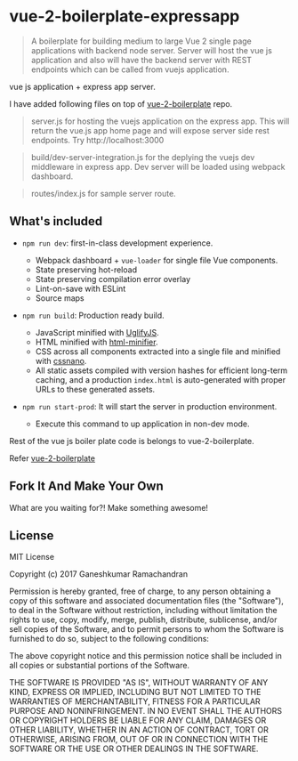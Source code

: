 # vue-2-boilerplate-expressapp
> A boilerplate for building medium to large Vue 2 single page applications with backend node server. Server will host the vue js application and also will have the backend server with REST endpoints which can be called from vuejs application.

vue js application + express app server.

I have added following files on top of [vue-2-boilerplate](https://github.com/petervmeijgaard/vue-2-boilerplate) repo.

> server.js for hosting the vuejs application on the express app. This will return the vue.js app home page and will expose server side rest endpoints. Try http://localhost:3000

> build/dev-server-integration.js for the deplying the vuejs dev middleware in express app. Dev server will be loaded using webpack dashboard.

> routes/index.js for sample server route.


## What's included ##
- `npm run dev`: first-in-class development experience.
  - Webpack dashboard + `vue-loader` for single file Vue components.
  - State preserving hot-reload
  - State preserving compilation error overlay
  - Lint-on-save with ESLint
  - Source maps

- `npm run build`: Production ready build.
  - JavaScript minified with [UglifyJS](https://github.com/mishoo/UglifyJS2).
  - HTML minified with [html-minifier](https://github.com/kangax/html-minifier).
  - CSS across all components extracted into a single file and minified with [cssnano](https://github.com/ben-eb/cssnano).
  - All static assets compiled with version hashes for efficient long-term caching, and a production `index.html` is auto-generated with proper URLs to these generated assets.


- `npm run start-prod`: It will start the server in production environment.
  - Execute this command to up application in non-dev mode.

Rest of the vue js boiler plate code is belongs to vue-2-boilerplate.

Refer [vue-2-boilerplate](https://github.com/petervmeijgaard/vue-2-boilerplate)



## Fork It And Make Your Own ##
What are you waiting for?!
Make something awesome!

## License ##

MIT License

Copyright (c) 2017 Ganeshkumar Ramachandran

Permission is hereby granted, free of charge, to any person obtaining a copy of this software and associated documentation files (the "Software"), to deal in the Software without restriction, including without limitation the rights to use, copy, modify, merge, publish, distribute, sublicense, and/or sell
copies of the Software, and to permit persons to whom the Software is furnished to do so, subject to the following conditions:

The above copyright notice and this permission notice shall be included in all copies or substantial portions of the Software.

THE SOFTWARE IS PROVIDED "AS IS", WITHOUT WARRANTY OF ANY KIND, EXPRESS OR IMPLIED, INCLUDING BUT NOT LIMITED TO THE WARRANTIES OF MERCHANTABILITY, FITNESS FOR A PARTICULAR PURPOSE AND NONINFRINGEMENT. IN NO EVENT SHALL THE AUTHORS OR COPYRIGHT HOLDERS BE LIABLE FOR ANY CLAIM, DAMAGES OR OTHER LIABILITY, WHETHER IN AN ACTION OF CONTRACT, TORT OR OTHERWISE, ARISING FROM, OUT OF OR IN CONNECTION WITH THE SOFTWARE OR THE USE OR OTHER DEALINGS IN THE SOFTWARE.
